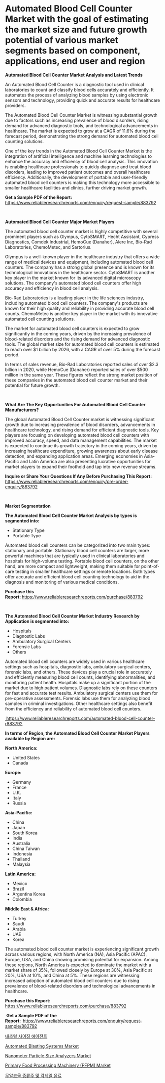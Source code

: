 <p><h1>Automated Blood Cell Counter Market with the goal of estimating the market size and future growth potential of various market segments based on component, applications, end user and region</h1></p><p><strong>Automated Blood Cell Counter Market Analysis and Latest Trends</strong></p>
<p><p>An Automated Blood Cell Counter is a diagnostic tool used in clinical laboratories to count and classify blood cells accurately and efficiently. It automates the process of analyzing blood samples by using electronic sensors and technology, providing quick and accurate results for healthcare providers.</p><p>The Automated Blood Cell Counter Market is witnessing substantial growth due to factors such as increasing prevalence of blood disorders, rising demand for advanced diagnostic tools, and technological advancements in healthcare. The market is expected to grow at a CAGR of 11.6% during the forecast period, demonstrating the strong demand for automated blood cell counting solutions.</p><p>One of the key trends in the Automated Blood Cell Counter Market is the integration of artificial intelligence and machine learning technologies to enhance the accuracy and efficiency of blood cell analysis. This innovation is enabling healthcare professionals to quickly diagnose and treat blood disorders, leading to improved patient outcomes and overall healthcare efficiency. Additionally, the development of portable and user-friendly automated blood cell counters is making this technology more accessible to smaller healthcare facilities and clinics, further driving market growth.</p></p>
<p><strong>Get a Sample PDF of the Report:&nbsp;</strong> <a href="https://www.reliableresearchreports.com/enquiry/request-sample/883792">https://www.reliableresearchreports.com/enquiry/request-sample/883792</a></p>
<p>&nbsp;</p>
<p><strong>Automated Blood Cell Counter Major Market Players</strong></p>
<p><p>The automated blood cell counter market is highly competitive with several prominent players such as Olympus, CytoSMART, Hecht Assistant, Cypress Diagnostics, Comdek Industrial, HemoCue (Danaher), Alere Inc, Bio-Rad Laboratories, ChemoMetec, and Sartorius.</p><p>Olympus is a well-known player in the healthcare industry that offers a wide range of medical devices and equipment, including automated blood cell counters. The company has a strong global presence and is known for its technological innovations in the healthcare sector. CytoSMART is another key player in the market known for its advanced digital microscopy solutions. The company's automated blood cell counters offer high accuracy and efficiency in blood cell analysis.</p><p>Bio-Rad Laboratories is a leading player in the life sciences industry, including automated blood cell counters. The company's products are known for their high quality and reliability in providing accurate blood cell counts. ChemoMetec is another key player in the market with its innovative automated cell counting solutions.</p><p>The market for automated blood cell counters is expected to grow significantly in the coming years, driven by the increasing prevalence of blood-related disorders and the rising demand for advanced diagnostic tools. The global market size for automated blood cell counters is estimated to reach over $1 billion by 2026, with a CAGR of over 5% during the forecast period.</p><p>In terms of sales revenue, Bio-Rad Laboratories reported sales of over $2.3 billion in 2020, while HemoCue (Danaher) reported sales of over $500 million in the same year. These figures reflect the strong market position of these companies in the automated blood cell counter market and their potential for future growth.</p></p>
<p>&nbsp;</p>
<p><strong>What Are The Key Opportunities For Automated Blood Cell Counter Manufacturers?</strong></p>
<p><p>The global Automated Blood Cell Counter market is witnessing significant growth due to increasing prevalence of blood disorders, advancements in healthcare technology, and rising demand for efficient diagnostic tools. Key players are focusing on developing automated blood cell counters with improved accuracy, speed, and data management capabilities. The market is expected to continue its growth trajectory in the coming years, driven by increasing healthcare expenditure, growing awareness about early disease detection, and expanding application areas. Emerging economies in Asia-Pacific and Latin America are also presenting lucrative opportunities for market players to expand their foothold and tap into new revenue streams.</p></p>
<p><strong>Inquire or Share Your Questions If Any Before Purchasing This Report:</strong> <a href="https://www.reliableresearchreports.com/enquiry/pre-order-enquiry/883792">https://www.reliableresearchreports.com/enquiry/pre-order-enquiry/883792</a></p>
<p>&nbsp;</p>
<p><strong>Market Segmentation</strong></p>
<p><strong>The Automated Blood Cell Counter Market Analysis by types is segmented into:</strong></p>
<p><ul><li>Stationary Type</li><li>Portable Type</li></ul></p>
<p><p>Automated blood cell counters can be categorized into two main types: stationary and portable. Stationary blood cell counters are larger, more powerful machines that are typically used in clinical laboratories and hospitals for high-volume testing. Portable blood cell counters, on the other hand, are more compact and lightweight, making them suitable for point-of-care testing in smaller healthcare settings or remote locations. Both types offer accurate and efficient blood cell counting technology to aid in the diagnosis and monitoring of various medical conditions.</p></p>
<p><strong>Purchase this Report:&nbsp;</strong><a href="https://www.reliableresearchreports.com/purchase/883792">https://www.reliableresearchreports.com/purchase/883792</a></p>
<p>&nbsp;</p>
<p><strong>The Automated Blood Cell Counter Market Industry Research by Application is segmented into:</strong></p>
<p><ul><li>Hospitals</li><li>Diagnostic Labs</li><li>Ambulatory Surgical Centers</li><li>Forensic Labs</li><li>Others</li></ul></p>
<p><p>Automated blood cell counters are widely used in various healthcare settings such as hospitals, diagnostic labs, ambulatory surgical centers, forensic labs, and others. These devices play a crucial role in accurately and efficiently measuring blood cell counts, identifying abnormalities, and monitoring patient health. Hospitals make up a significant portion of the market due to high patient volumes. Diagnostic labs rely on these counters for fast and accurate test results. Ambulatory surgical centers use them for pre-operative assessments. Forensic labs use them for analyzing blood samples in criminal investigations. Other healthcare settings also benefit from the efficiency and reliability of automated blood cell counters.</p></p>
<p><a href="https://www.reliableresearchreports.com/automated-blood-cell-counter-r883792">&nbsp;https://www.reliableresearchreports.com/automated-blood-cell-counter-r883792</a></p>
<p><strong>In terms of Region, the Automated Blood Cell Counter Market Players available by Region are:</strong></p>
<p>
    <p> <strong> North America: </strong>
        <ul>
            <li>United States</li>
            <li>Canada</li>
        </ul>
        </p> 
    <p> <strong> Europe: </strong>
        <ul>
            <li>Germany</li>
            <li>France</li>
            <li>U.K.</li>
            <li>Italy</li>
            <li>Russia</li>
        </ul>
        </p> 
    <p> <strong> Asia-Pacific: </strong>
        <ul>
            <li>China</li>
            <li>Japan</li>
            <li>South Korea</li>
            <li>India</li>
            <li>Australia</li>
            <li>China Taiwan</li>
            <li>Indonesia</li>
            <li>Thailand</li>
            <li>Malaysia</li>
        </ul>
        </p> 
    <p> <strong> Latin America: </strong>
        <ul>
            <li>Mexico</li>
            <li>Brazil</li>
            <li>Argentina Korea</li>
            <li>Colombia</li>
        </ul>
        </p> 
    <p> <strong> Middle East & Africa: </strong>
        <ul>
            <li>Turkey</li>
            <li>Saudi</li>
            <li>Arabia</li>
            <li>UAE</li>
            <li>Korea</li>
        </ul>
    </p>
    </p>
<p><p>The automated blood cell counter market is experiencing significant growth across various regions, with North America (NA), Asia Pacific (APAC), Europe, USA, and China showing promising potential for expansion. Among these regions, North America is expected to dominate the market with a market share of 35%, followed closely by Europe at 30%, Asia Pacific at 20%, USA at 10%, and China at 5%. These regions are witnessing increased adoption of automated blood cell counters due to rising prevalence of blood-related disorders and technological advancements in healthcare.</p></p>
<p><strong>Purchase this Report: </strong><a href="https://www.reliableresearchreports.com/purchase/883792">https://www.reliableresearchreports.com/purchase/883792</a></p>
<p>&nbsp;<strong>Get a Sample PDF of the Report:&nbsp;&nbsp;</strong><a href="https://www.reliableresearchreports.com/enquiry/request-sample/883792">https://www.reliableresearchreports.com/enquiry/request-sample/883792</a></p>
<p><strong></strong></p>
<p><p><a href="https://github.com/kein8762/Market-Research-Report-List-2/blob/main/1243319181308.md">내추럴 사이징 에이전트</a></p><p><a href="https://issuu.com/reportprime-2/docs/automated-blasting-systems-market-size-2030.pptx">Automated Blasting Systems Market</a></p><p><a href="https://github.com/Sherrillcrooksxa8i18ucf2m/Market-Research-Report-List-3/blob/main/nanometer-particle-size-analyzers-market.md">Nanometer Particle Size Analyzers Market</a></p><p><a href="https://github.com/derrinmiltonellis35gcl/Market-Research-Report-List-3/blob/main/primary-food-processing-machinery-pfpm-market.md">Primary Food Processing Machinery (PFPM) Market</a></p><p><a href="https://github.com/erwindropdead54/Market-Research-Report-List-1/blob/main/9858923181309.md">무알코올 증류주 및 칵테일 음료</a></p></p>